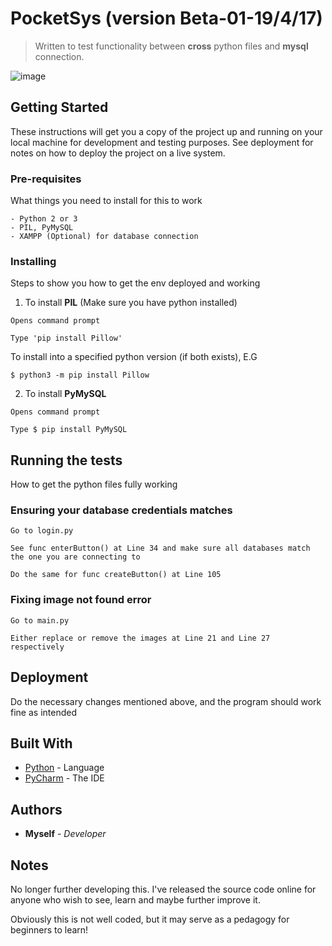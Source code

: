 # PocketSys (version Beta-01-19/4/17)
> Written to test functionality between **cross** python files and **mysql** connection.

![image](http://i.imgur.com/fnJBYVY.png "image")

## Getting Started
These instructions will get you a copy of the project up and running on your local machine for development and testing purposes. See deployment for notes on how to deploy the project on a live system.

### Pre-requisites
What things you need to install for this to work
```
- Python 2 or 3
- PIL, PyMySQL
- XAMPP (Optional) for database connection
```

### Installing
Steps to show you how to get the env deployed and working

1. To install **PIL** (Make sure you have python installed)
```
Opens command prompt
```
```
Type 'pip install Pillow'
```
To install into a specified python version (if both exists), E.G
```
$ python3 -m pip install Pillow
```
2. To install **PyMySQL**
```
Opens command prompt
```
```
Type $ pip install PyMySQL
```

## Running the tests
How to get the python files fully working

### Ensuring your database credentials matches
```
Go to login.py
```
```
See func enterButton() at Line 34 and make sure all databases match the one you are connecting to
```
```
Do the same for func createButton() at Line 105
```

### Fixing image not found error
```
Go to main.py
```
```
Either replace or remove the images at Line 21 and Line 27 respectively
```

## Deployment
Do the necessary changes mentioned above, and the program should work fine as intended

## Built With
* [Python](https://www.python.org/) - Language
* [PyCharm](https://www.jetbrains.com/pycharm/) - The IDE

## Authors
* **Myself** - *Developer*

## Notes
No longer further developing this. I've released the source code online for anyone who wish to see, learn and maybe further improve it.

Obviously this is not well coded, but it may serve as a pedagogy for beginners to learn!
